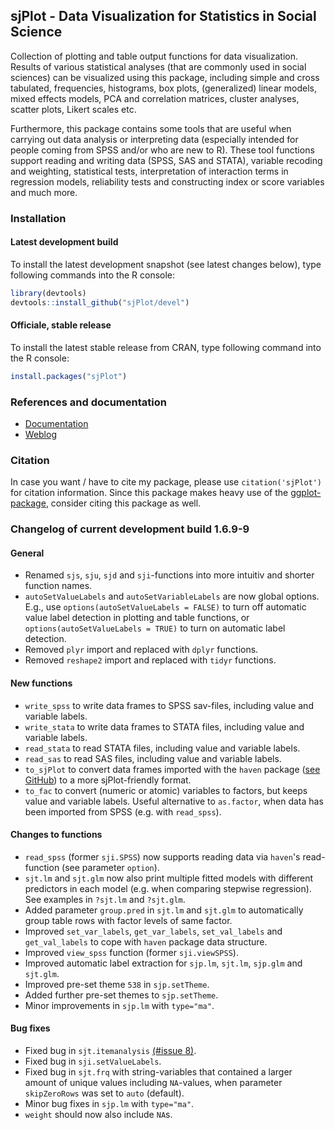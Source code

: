 sjPlot - Data Visualization for Statistics in Social Science
------------------------------------------------------------------------------
Collection of plotting and table output functions for data visualization. Results of various statistical analyses (that are commonly used in social sciences) can be visualized using this package, including simple and cross tabulated,  frequencies, histograms, box plots, (generalized) linear models, mixed effects models, PCA and correlation matrices, cluster analyses, scatter plots, Likert scales etc.

Furthermore, this package contains some tools that are useful when carrying out data analysis or interpreting data (especially intended for people coming from SPSS and/or who are new to R). These tool functions support reading and writing data (SPSS, SAS and STATA), variable recoding and weighting, statistical tests, interpretation of interaction terms in regression models, reliability tests and constructing index or score variables and much more.


### Installation

#### Latest development build

To install the latest development snapshot (see latest changes below), type following commands into the R console:

```r
library(devtools)
devtools::install_github("sjPlot/devel")
```

#### Officiale, stable release
To install the latest stable release from CRAN, type following command into the R console:

```r
install.packages("sjPlot")
```

### References and documentation

- [Documentation](http://www.strengejacke.de/sjPlot/)
- [Weblog](http://strengejacke.wordpress.com/sjplot-r-package/)


### Citation

In case you want / have to cite my package, please use `citation('sjPlot')` for citation information. Since this package makes heavy use of the [ggplot-package](http://cran.r-project.org/web/packages/ggplot2/index.html), consider citing this package as well.

### Changelog of current development build 1.6.9-9

#### General
* Renamed `sjs`, `sju`, `sjd` and `sji`-functions into more intuitiv and shorter function names.
* `autoSetValueLabels` and `autoSetVariableLabels` are now global options. E.g., use `options(autoSetValueLabels = FALSE)` to turn off automatic value label detection in plotting and table functions, or `options(autoSetValueLabels = TRUE)` to turn on automatic label detection.
* Removed `plyr` import and replaced with `dplyr` functions.
* Removed `reshape2` import and replaced with `tidyr` functions.

#### New functions
* `write_spss` to write data frames to SPSS sav-files, including value and variable labels.
* `write_stata` to write data frames to STATA files, including value and variable labels.
* `read_stata` to read STATA files, including value and variable labels.
* `read_sas` to read SAS files, including value and variable labels.
* `to_sjPlot` to convert data frames imported with the `haven` package ([see GitHub](https://github.com/hadley/haven)) to a more sjPlot-friendly format.
* `to_fac` to convert (numeric or atomic) variables to factors, but keeps value and variable labels. Useful alternative to `as.factor`, when data has been imported from SPSS (e.g. with `read_spss`).

#### Changes to functions
* `read_spss` (former `sji.SPSS`) now supports reading data via `haven`'s read-function (see parameter `option`).
* `sjt.lm` and `sjt.glm` now also print multiple fitted models with different predictors in each model (e.g. when comparing stepwise regression). See examples in `?sjt.lm` and `?sjt.glm`.
* Added parameter `group.pred` in `sjt.lm` and `sjt.glm` to automatically group table rows with factor levels of same factor.
* Improved `set_var_labels`, `get_var_labels`, `set_val_labels` and `get_val_labels` to cope with `haven` package data structure.
* Improved `view_spss` function (former `sji.viewSPSS`).
* Improved automatic label extraction for `sjp.lm`, `sjt.lm`, `sjp.glm` and `sjt.glm`.
* Improved pre-set theme `538` in `sjp.setTheme`.
* Added further pre-set themes to `sjp.setTheme`.
* Minor improvements in `sjp.lm` with `type="ma"`.

#### Bug fixes
* Fixed bug in `sjt.itemanalysis` [(#issue 8)](https://github.com/sjPlot/devel/issues/8).
* Fixed bug in `sji.setValueLabels`.
* Fixed bug in `sjt.frq` with string-variables that contained a larger amount of unique values including `NA`-values, when parameter `skipZeroRows` was set to `auto` (default).
* Minor bug fixes in `sjp.lm` with `type="ma"`.
* `weight` should now also include `NA`s.
